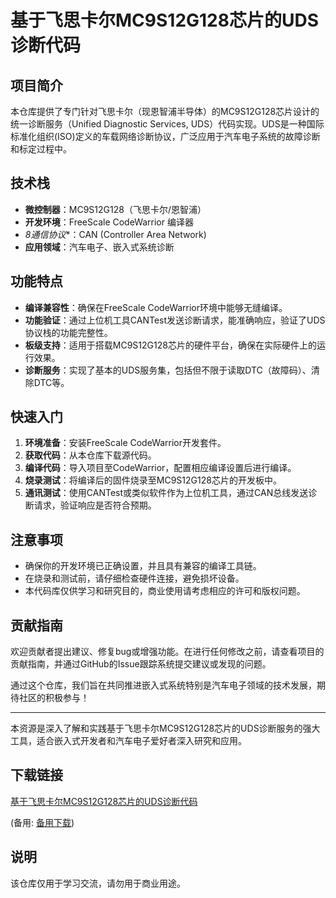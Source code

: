 # 基于飞思卡尔MC9S12G128芯片的UDS诊断代码

## 项目简介

本仓库提供了专门针对飞思卡尔（现恩智浦半导体）的MC9S12G128芯片设计的统一诊断服务（Unified Diagnostic Services, UDS）代码实现。UDS是一种国际标准化组织(ISO)定义的车载网络诊断协议，广泛应用于汽车电子系统的故障诊断和标定过程中。

## 技术栈

- **微控制器**：MC9S12G128（飞思卡尔/恩智浦）
- **开发环境**：FreeScale CodeWarrior 编译器
- *8通信协议**：CAN (Controller Area Network)
- **应用领域**：汽车电子、嵌入式系统诊断

## 功能特点

- **编译兼容性**：确保在FreeScale CodeWarrior环境中能够无缝编译。
- **功能验证**：通过上位机工具CANTest发送诊断请求，能准确响应，验证了UDS协议栈的功能完整性。
- **板级支持**：适用于搭载MC9S12G128芯片的硬件平台，确保在实际硬件上的运行效果。
- **诊断服务**：实现了基本的UDS服务集，包括但不限于读取DTC（故障码）、清除DTC等。

## 快速入门

1. **环境准备**：安装FreeScale CodeWarrior开发套件。
2. **获取代码**：从本仓库下载源代码。
3. **编译代码**：导入项目至CodeWarrior，配置相应编译设置后进行编译。
4. **烧录测试**：将编译后的固件烧录至MC9S12G128芯片的开发板中。
5. **通讯测试**：使用CANTest或类似软件作为上位机工具，通过CAN总线发送诊断请求，验证响应是否符合预期。

## 注意事项

- 确保你的开发环境已正确设置，并且具有兼容的编译工具链。
- 在烧录和测试前，请仔细检查硬件连接，避免损坏设备。
- 本代码库仅供学习和研究目的，商业使用请考虑相应的许可和版权问题。

## 贡献指南

欢迎贡献者提出建议、修复bug或增强功能。在进行任何修改之前，请查看项目的贡献指南，并通过GitHub的Issue跟踪系统提交建议或发现的问题。

通过这个仓库，我们旨在共同推进嵌入式系统特别是汽车电子领域的技术发展，期待社区的积极参与！

---

本资源是深入了解和实践基于飞思卡尔MC9S12G128芯片的UDS诊断服务的强大工具，适合嵌入式开发者和汽车电子爱好者深入研究和应用。

## 下载链接
[基于飞思卡尔MC9S12G128芯片的UDS诊断代码](https://pan.quark.cn/s/86f3c818de05) 

(备用: [备用下载](https://pan.baidu.com/s/1E8-G-A-Pliy34B0ie_3jDQ?pwd=1234))

## 说明

该仓库仅用于学习交流，请勿用于商业用途。
